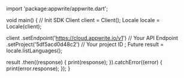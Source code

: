 import 'package:appwrite/appwrite.dart';

void main() { // Init SDK
  Client client = Client();
  Locale locale = Locale(client);

  client
    .setEndpoint('https://cloud.appwrite.io/v1') // Your API Endpoint
    .setProject('5df5acd0d48c2') // Your project ID
  ;
  Future result = locale.listLanguages();

  result
    .then((response) {
      print(response);
    }).catchError((error) {
      print(error.response);
  });
}
